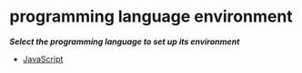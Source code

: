 # programming language environment

***Select the programming language to set up its environment***

- [JavaScript](../../JavaScript/)
